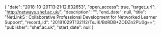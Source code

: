{
  "date": "2018-10-29T13:21:12.832653", 
  "open_access": true, 
  "target_url": "http://netways.shef.ac.uk/", 
  "description": "", 
  "end_date": null, 
  "title": "NetLinkS : Collaborative Professional Development for Networked Learner Support", 
  "record_id": "20181029T132112/TsJI6/BdRDB+ZODZn2PU0g==", 
  "publisher": "shef.ac.uk", 
  "start_date": null
}


